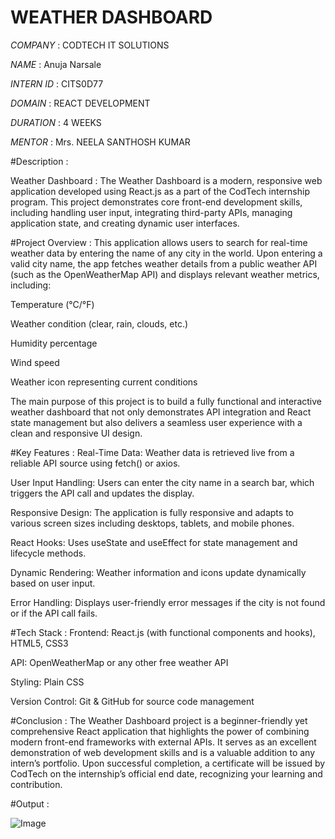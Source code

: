 # WEATHER DASHBOARD

*COMPANY* : CODTECH IT SOLUTIONS

*NAME* : Anuja Narsale

*INTERN ID* : CITS0D77

*DOMAIN* : REACT DEVELOPMENT

*DURATION* : 4 WEEKS

*MENTOR* : Mrs. NEELA SANTHOSH KUMAR



#Description :

Weather Dashboard : 
The Weather Dashboard is a modern, responsive web application developed using React.js as a part of the CodTech internship program. 
This project demonstrates core front-end development skills, including handling user input, integrating third-party APIs, managing application state, and creating dynamic user interfaces.


#Project Overview :
This application allows users to search for real-time weather data by entering the name of any city in the world. 
Upon entering a valid city name, the app fetches weather details from a public weather API (such as the OpenWeatherMap API) and displays relevant weather metrics, 
including:

Temperature (°C/°F)

Weather condition (clear, rain, clouds, etc.)

Humidity percentage

Wind speed

Weather icon representing current conditions

The main purpose of this project is to build a fully functional and interactive weather dashboard that not only demonstrates API integration and React state management 
but also delivers a seamless user experience with a clean and responsive UI design.



#Key Features :
Real-Time Data: Weather data is retrieved live from a reliable API source using fetch() or axios.

User Input Handling: Users can enter the city name in a search bar, which triggers the API call and updates the display.

Responsive Design: The application is fully responsive and adapts to various screen sizes including desktops, tablets, and mobile phones.

React Hooks: Uses useState and useEffect for state management and lifecycle methods.

Dynamic Rendering: Weather information and icons update dynamically based on user input.

Error Handling: Displays user-friendly error messages if the city is not found or if the API call fails.



#Tech Stack :
Frontend: React.js (with functional components and hooks), HTML5, CSS3

API: OpenWeatherMap or any other free weather API

Styling: Plain CSS

Version Control: Git & GitHub for source code management


#Conclusion :
The Weather Dashboard project is a beginner-friendly yet comprehensive React application that highlights the power of combining modern front-end frameworks with external APIs.
It serves as an excellent demonstration of web development skills and is a valuable addition to any intern’s portfolio. 
Upon successful completion, a certificate will be issued by CodTech on the internship’s official end date, recognizing your learning and contribution.


#Output : 

![Image](https://github.com/user-attachments/assets/8dc1c4c4-003d-46bf-8c19-457cc21cfc5c)
